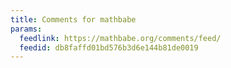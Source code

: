 ```yaml
---
title: Comments for mathbabe
params:
  feedlink: https://mathbabe.org/comments/feed/
  feedid: db8faffd01bd576b3d6e144b81de0019
---
```

